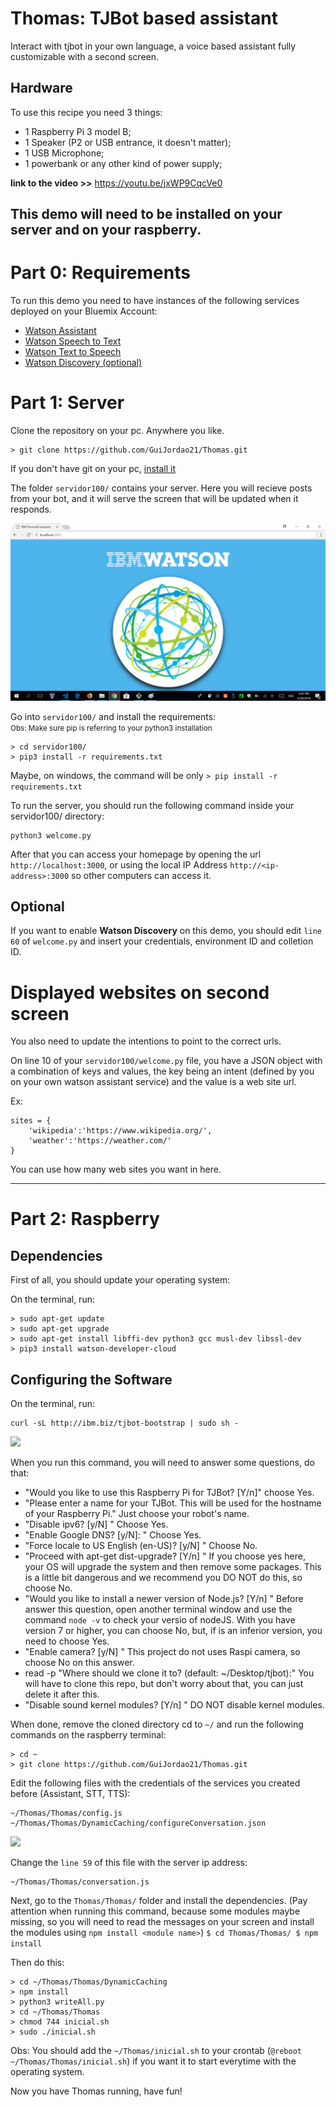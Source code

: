 # Thomas: TJBot based assistant

Interact with tjbot in your own language, a voice based assistant fully customizable with a second screen.

## Hardware
To use this recipe you need 3 things:
- 1 Raspberry Pi 3 model B;
- 1 Speaker (P2 or USB entrance, it doesn't matter);
- 1 USB Microphone;
- 1 powerbank or any other kind of power supply;

**link to the video >>**  https://youtu.be/jxWP9CqcVe0

## This demo will need to be installed on your server and on your raspberry.

# Part 0: Requirements

To run this demo you need to have instances of the following services deployed on your Bluemix Account:

* <a href="https://console.bluemix.net/docs/services/conversation/getting-started.html#gettingstarted">Watson Assistant</a>
* <a href="https://console.bluemix.net/docs/services/speech-to-text/getting-started.html#gettingStarted">Watson Speech to Text</a>
* <a href="https://console.bluemix.net/docs/services/text-to-speech/getting-started.html#gettingStarted">Watson Text to Speech</a>
* <a href="https://console.bluemix.net/docs/services/discovery/getting-started-tool.html">Watson Discovery (optional)</a>

# Part 1: Server
Clone the repository on your pc. Anywhere you like.

```
> git clone https://github.com/GuiJordao21/Thomas.git
```

If you don't have git on your pc, <a href="https://www.linode.com/docs/development/version-control/how-to-install-git-on-linux-mac-and-windows/">install it</a>

 The folder `servidor100/` contains your server. Here you will recieve posts from your bot, and it will serve the screen that will be updated when it responds.

<img src="images/main-server-screen.png">

Go into `servidor100/` and install the requirements:
<br><small> Obs: Make sure pip is referring to your python3 installation</small>
```
> cd servidor100/
> pip3 install -r requirements.txt
```
Maybe, on windows, the command will be only 
````> pip install -r requirements.txt````

To run the server, you should run the following command inside your servidor100/ directory:
```
python3 welcome.py
```

After that you can access your homepage by opening the url ```http://localhost:3000```, or using the local IP Address ```http://<ip-address>:3000``` so other computers can access it.

## Optional
If you want to enable <b>Watson Discovery</b> on this demo, you should edit `line 60` of `welcome.py` and insert your credentials, environment ID and colletion ID.

# Displayed websites on second screen
You also need to update the intentions to point to the correct urls.

On line 10 of your ````servidor100/welcome.py```` file, you have a JSON object with a combination of keys and values, the key being an intent (defined by you on your own watson assistant service) and the value is a web site url.

Ex:
```
sites = {
    'wikipedia':'https://www.wikipedia.org/',
    'weather':'https://weather.com/'
}
```

You can use how many web sites you want in here.

---

# Part 2: Raspberry

## Dependencies

First of all, you should update your operating system: 

On the terminal, run:
```
> sudo apt-get update
> sudo apt-get upgrade
> sudo apt-get install libffi-dev python3 gcc musl-dev libssl-dev
> pip3 install watson-developer-cloud
```
## Configuring the Software
On the terminal, run:
```
curl -sL http://ibm.biz/tjbot-bootstrap | sudo sh -
```
<img src="images/curl-command.png">

When you run this command, you will need to answer some questions, do that:

* "Would you like to use this Raspberry Pi for TJBot? [Y/n]" 
    choose Yes.
* "Please enter a name for your TJBot. This will be used for the hostname of your Raspberry Pi." 
    Just choose your robot's name.
* "Disable ipv6? [y/N] " 
    Choose Yes.
* "Enable Google DNS? [y/N]: " 
    Choose Yes.
* "Force locale to US English (en-US)? [y/N] " 
    Choose No.
* "Proceed with apt-get dist-upgrade? [Y/n] " 
    If you choose yes here, your OS will upgrade the system and then remove some packages. This is a little bit dangerous and we recommend you DO NOT do this, so choose No.
* "Would you like to install a newer version of Node.js? [Y/n] "
    Before answer this question, open another terminal window and use the command ````node -v```` to check your versio of nodeJS. With you have version 7 or higher, you can choose No, but, if is an inferior version, you need to choose Yes.
* "Enable camera? [y/N] "
    This project do not uses Raspi camera, so choose No on this answer.
* read -p "Where should we clone it to? (default: ~/Desktop/tjbot):"
    You will have to clone this repo, but don't worry about that, you can just delete it after this.
* "Disable sound kernel modules? [Y/n] "
    DO NOT disable kernel modules.

When done, remove the cloned directory cd to `~/` and run the following commands on the raspberry terminal:

````
> cd ~
> git clone https://github.com/GuiJordao21/Thomas.git
````
Edit the following files with the credentials of the services you created before (Assistant, STT, TTS):
````
~/Thomas/Thomas/config.js
~/Thomas/Thomas/DynamicCaching/configureConversation.json
````
<img src="images/js-credentials.png">

Change the `line 59` of this file with the server ip address:

````
~/Thomas/Thomas/conversation.js
````

Next, go to the `Thomas/Thomas/` folder and install the dependencies. (Pay attention when running this command, because some modules maybe missing, so you will need to read the messages on your screen and install the modules using ```npm install <module name>```)
    ```
    $ cd Thomas/Thomas/
    $ npm install
    ```

Then do this:
```
> cd ~/Thomas/Thomas/DynamicCaching
> npm install
> python3 writeAll.py
> cd ~/Thomas/Thomas
> chmod 744 inicial.sh
> sudo ./inicial.sh
```

Obs: You should add the `~/Thomas/inicial.sh` to your crontab (````@reboot ~/Thomas/Thomas/inicial.sh````) if you want it to start everytime with the operating system.

Now you have Thomas running, have fun!